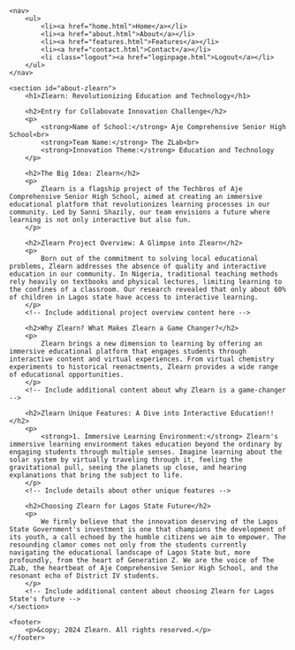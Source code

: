 <!DOCTYPE html>
<html lang="en">
<head>
    <meta charset="UTF-8">
    <meta name="viewport" content="width=device-width, initial-scale=1.0">
    <title>About Zlearn</title>
    <link rel="stylesheet" type="text/css" href="styles.css">
</head>
<body>

    <nav>
        <ul>
            <li><a href="home.html">Home</a></li>
            <li><a href="about.html">About</a></li>
            <li><a href="features.html">Features</a></li>
            <li><a href="contact.html">Contact</a></li>
            <li class="logout"><a href="loginpage.html">Logout</a></li>
        </ul>
    </nav>

    <section id="about-zlearn">
        <h1>Zlearn: Revolutionizing Education and Technology</h1>

        <h2>Entry for Collabovate Innovation Challenge</h2>
        <p>
            <strong>Name of School:</strong> Aje Comprehensive Senior High School<br>
            <strong>Team Name:</strong> The ZLab<br>
            <strong>Innovation Theme:</strong> Education and Technology
        </p>

        <h2>The Big Idea: Zlearn</h2>
        <p>
            Zlearn is a flagship project of the Techbros of Aje Comprehensive Senior High School, aimed at creating an immersive educational platform that revolutionizes learning processes in our community. Led by Sanni Shazily, our team envisions a future where learning is not only interactive but also fun.
        </p>

        <h2>Zlearn Project Overview: A Glimpse into Zlearn</h2>
        <p>
            Born out of the commitment to solving local educational problems, Zlearn addresses the absence of quality and interactive education in our community. In Nigeria, traditional teaching methods rely heavily on textbooks and physical lectures, limiting learning to the confines of a classroom. Our research revealed that only about 60% of children in Lagos state have access to interactive learning.
        </p>
        <!-- Include additional project overview content here -->

        <h2>Why Zlearn? What Makes Zlearn a Game Changer?</h2>
        <p>
            Zlearn brings a new dimension to learning by offering an immersive educational platform that engages students through interactive content and virtual experiences. From virtual chemistry experiments to historical reenactments, Zlearn provides a wide range of educational opportunities.
        </p>
        <!-- Include additional content about why Zlearn is a game-changer -->

        <h2>Zlearn Unique Features: A Dive into Interactive Education!!</h2>
        <p>
            <strong>1. Immersive Learning Environment:</strong> Zlearn's immersive learning environment takes education beyond the ordinary by engaging students through multiple senses. Imagine learning about the solar system by virtually traveling through it, feeling the gravitational pull, seeing the planets up close, and hearing explanations that bring the subject to life.
        </p>
        <!-- Include details about other unique features -->

        <h2>Choosing Zlearn for Lagos State Future</h2>
        <p>
            We firmly believe that the innovation deserving of the Lagos State Government's investment is one that champions the development of its youth, a call echoed by the humble citizens we aim to empower. The resounding clamor comes not only from the students currently navigating the educational landscape of Lagos State but, more profoundly, from the heart of Generation Z. We are the voice of The ZLab, the heartbeat of Aje Comprehensive Senior High School, and the resonant echo of District IV students.
        </p>
        <!-- Include additional content about choosing Zlearn for Lagos State's future -->
    </section>

    <footer>
        <p>&copy; 2024 Zlearn. All rights reserved.</p>
    </footer>

</body>
</html>
